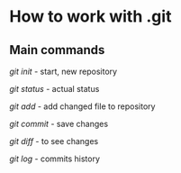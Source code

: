 # How to work with .git
## Main commands
*git init* - start, new repository

*git status* - actual status

*git add* - add changed file to repository

*git commit* - save changes

*git diff* - to see changes

*git log* - commits history

